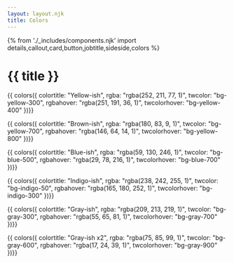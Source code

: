 ```yaml
---
layout: layout.njk
title: Colors
---
```

{% from './_includes/components.njk' import details,callout,card,button,jobtitle,sideside,colors %}
# {{ title }}



{{ colors({ 
    colortitle: "Yellow-ish", 
    rgba: "rgba(252, 211, 77, 1)",
    twcolor: "bg-yellow-300",
    rgbahover: "rgba(251, 191, 36, 1)",
    twcolorhover: "bg-yellow-400"
})}}

{{ colors({ 
    colortitle: "Brown-ish", 
    rgba: "rgba(180, 83, 9, 1)",
    twcolor: "bg-yellow-700",
    rgbahover: "rgba(146, 64, 14, 1)",
    twcolorhover: "bg-yellow-800"
})}}

{{ colors({ 
    colortitle: "Blue-ish", 
    rgba: "rgba(59, 130, 246, 1)",
    twcolor: "bg-blue-500",
    rgbahover: "rgba(29, 78, 216, 1)",
    twcolorhover: "bg-blue-700"
})}}

{{ colors({ 
    colortitle: "Indigo-ish", 
    rgba: "rgba(238, 242, 255, 1)",
    twcolor: "bg-indigo-50",
    rgbahover: "rgba(165, 180, 252, 1)",
    twcolorhover: "bg-indigo-300"
})}}

{{ colors({ 
    colortitle: "Gray-ish", 
    rgba: "rgba(209, 213, 219, 1)",
    twcolor: "bg-gray-300",
    rgbahover: "rgba(55, 65, 81, 1)",
    twcolorhover: "bg-gray-700"
})}}

{{ colors({ 
    colortitle: "Gray-ish x2", 
    rgba: "rgba(75, 85, 99, 1)",
    twcolor: "bg-gray-600",
    rgbahover: "rgba(17, 24, 39, 1)",
    twcolorhover: "bg-gray-900"
})}}
